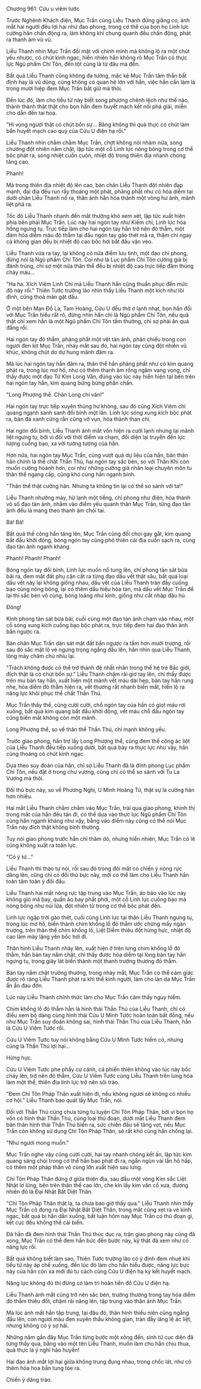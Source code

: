




Chương 961: Cửu u viêm tước


Trước Nghênh Khách điện, Mục Trần cùng Liễu Thanh đứng giằng co, ánh mắt hai người đều lợi hại như đao phong, trong cơ thể của bọn họ Linh lực cường hãn chấn động ra, làm không khí chung quanh đều chấn động, phát ra thanh âm vù vù.

Liễu Thanh nhìn Mục Trần đối mặt với chính mình mà không lộ ra một chút yếu nhược, có chút kinh ngạc, hiển nhiên hắn không rõ Mục Trần có thực lực Ngũ phẩm Chí Tôn, đến tột cùng là từ đâu mà đến.

Bất quá Liễu Thanh cũng không đa tưởng, mặc kệ Mục Trần tâm thần bất định hay là vũ dũng, cũng không có quan hệ lớn với hắn, việc hắn cần làm là trong mười hiệp đem Mục Trần bắt giữ mà thôi.

Đến lúc đó, làm cho tiểu tử này biết song phương chênh lệch như thế nào, thành thành thật thật cho bọn hắn đem huyết mạch kết nối phá giải, miễn cho dẫn đến tai hoạ.

"Hi vọng ngươi thật có chút bổn sự... Bằng không thì quả thực có chút làm bẩn huyết mạch cao quý của Cửu U điện hạ rồi."

Liễu Thanh nhìn chằm chằm Mục Trần, chợt không nói nhảm nữa, song chưởng đột nhiên nắm chặt, lập tức một cỗ Linh lực nóng bỏng trong cơ thể bộc phát ra, sóng nhiệt cuồn cuộn, nhiệt độ trong thiên địa nhanh chóng tăng cao.

Phanh!

Mà trong thiên địa nhiệt độ lên cao, bàn chân Liễu Thanh đột nhiên đạp mạnh, đại địa đều run rẩy thoáng một phát, phảng phất như có hỏa diễm tại dưới chân Liễu Thanh nổ ra, thân ảnh hắn hóa thành một vòng hư ảnh, mãnh liệt phá ra.

Tốc độ Liễu Thanh nhanh đến mắt thường khó xem xét, lập tức xuất hiện phía bên phải Mục Trần. Lúc này hai ngón tay như Kiếm chỉ, Linh lực hỏa hồng ngưng tụ. Trực tiếp làm cho hai ngón tay hắn trở nên đỏ thẫm, một đám hỏa diễm màu đỏ thẫm tại đầu ngón tay gào thét mà ra, thậm chí ngay cả không gian đều bị nhiệt độ cao bốc hơi bắt đầu vặn vẹo.

Liễu Thanh vừa ra tay, lại không có nửa điểm lưu tình, một đạo chỉ phong, đừng nói là Ngũ phẩm Chí Tôn. Coi như là Lục phẩm Chí Tôn cường giả bị đánh trúng, chỉ sợ một nửa thân thể đều bị nhiệt độ cao trực tiếp đâm thủng chảy máu...

"Ha ha. Xích Viêm Linh Chỉ mà Liễu Thanh hắn cũng thuần phục đến mức độ này rồi." Thiên Tước trưởng lão nhìn thấy Liễu Thanh một kích như lôi đình, cũng thoả mãn gật đầu.

Ở một bên Mạn Đồ La, Tam Hoàng, Cửu U đều thờ ơ lạnh nhạt, bọn hắn đối với Mục Trần hiểu rất rõ, đừng nhìn hắn chỉ là Ngũ phẩm Chí Tôn, nếu quả thật chỉ xem hắn là một Ngũ phẩm Chí Tôn tầm thường, chỉ sợ phải ăn quả đắng rồi.

Hai ngón tay đỏ thẫm, phảng phất một vệt tàn ảnh, phản chiếu trong con ngươi đen kịt Mục Trần, nháy mắt sau đó, hai ngón tay cũng đột nhiên vũ khúc, không chút do dự hung mãnh đâm ra.

Mà lúc hai ngón tay hắn đâm ra, thân thể hắn phảng phất như có kim quang phát ra, trong lúc mơ hồ, như có thêm thanh âm rồng ngâm vang vọng, chỉ thấy được một đạo Tử Kim Long Văn, đúng vào lúc này hiển hiện tại bên trên hai ngón tay hắn, kim quang bừng bừng phấn chấn.

"Long Phượng thể. Chân Long chi văn!"

Hai ngón tay trực tiếp xuyên thủng hư không, sau đó cùng Xích Viêm chỉ quang ngạnh sanh sanh đối bính một lần. Linh lực sóng xung kích bộc phát ra, bàn đá xanh cứng rắn cũng vỡ vụn, hóa thành than chì.

Hai ngón đối bính, Liễu Thanh ánh mắt vốn hiện ra cười lạnh nhưng lại mãnh liệt ngưng tụ, bởi vì đối với thời điểm va chạm, đối diện lại truyền đến lực lượng cuồng bạo, xa với tưởng tượng của hắn.

Hơn nữa, hai ngón tay Mục Trần, cũng vượt quá dự liệu của hắn, bản thân hắn chính là thể chất Thần Thú, hai ngón tay sắc bén, so với Thần Khí còn muốn cường hoành hơn, coi như những cường giả nhân loại chuyên môn tu thân thể ngang cấp, cũng khó cùng hắn ngạnh bính.

"Thân thể thật cường hãn. Nhưng ta không tin lại có thể so sánh với ta!"

Liễu Thanh nhướng mày, hừ lạnh một tiếng, chỉ phong như điện, hóa thành vô số đạo tàn ảnh, nhằm vào điểm yếu quanh thân Mục Trần, từng đạo tàn ảnh đều là mang theo thanh âm chói tai.

Bá! Bá!

Bất quá thế công hắn tăng lên, Mục Trần cũng đối chọi gay gắt, kim quang bắt đầu khởi động, bóng ngón tay cũng phô thiên cái địa cuốn sạch ra, cùng đạo tàn ảnh ngạnh kháng.

Phanh! Phanh! Phanh!

Bóng ngón tay đối bính, Linh lực muốn nổ tung lên, chỉ phong tàn sát bừa bãi ra, đem mặt đất phụ cận cắt ra từng đạo dấu vết thật sâu, bất quá loại dấu vết này lại không giống nhau, dấu vết của Liễu Thanh tràn đầy cuồng bạo cùng nóng bỏng, lại có thêm dấu hiệu hòa tan, mà dấu vết Mục Trần để lại thì sắc bén vô cùng, bóng loáng như kính, giống như cắt nhập đậu hủ.

Đông!

Kình phong tàn sát bừa bãi, cuối cùng một đạo tàn ảnh chạm vào nhau, một cỗ sóng xung kích cuồng bạo bộc phát ra, trực tiếp đem hai đạo thân ảnh bắn ngược ra.

Bàn chân Mục Trần dán sát mặt đất bắn ngược ra tầm hơn mười trượng, rồi sau đó sắc mặt lộ vẻ ngưng trọng ngẩng đầu lên, hắn nhìn qua Liễu Thanh, lông mày chăm chú nhíu lại.

"Trách không được có thể trở thành đệ nhất nhân trong thế hệ trẻ Bắc giới, đích thật là có chút bổn sự." Liễu Thanh chậm rãi giơ tay lên, chỉ thấy được trên mu bàn tay hắn, xuất hiện một mảnh vết máu dài hẹp, bàn tay hắn rung nhẹ, hỏa diễm đỏ thẫm hiện ra, vết thương rất nhanh biến mất, hiển lộ ra năng lực khôi phục thể chất Thần Thú.

Mục Trần thấy thế, cũng cười cười, chỗ ngón tay của hắn có giọt máu rơi xuống, bất quá kim quang bắt đầu khởi động, vết máu chỗ đầu ngón tay cũng biến mất không còn một mảnh.

Long Phượng thể, so về thân thể Thần Thú, chỉ mạnh không yếu.

Trước giao phong, hắn trợ lấy Long Phượng thể, cũng đem thế công ác liệt của Liễu Thanh đều tiếp xuống dưới, bất quá bày ra thực lực như vậy, hắn cũng thoáng có chút kinh ngạc.

Dựa theo suy đoán của hắn, chỉ sợ Liễu Thanh đã là đỉnh phong Lục phẩm Chí Tôn, nếu đặt ở trong chư vương, cũng chỉ có thể so sánh với Tu La Vương mà thôi.

Đối thủ bực này, so về Phương Nghị, U Minh Hoàng Tử, thật sự là cường hãn hơn nhiều.

Hai mắt Liễu Thanh chằm chằm vào Mục Trần, trải qua giao phong, khinh thị trong mắt của hắn đều tán đi, có thể dựa vào thực lực Ngũ phẩm Chí Tôn cùng hắn ngạnh kháng như vậy, bằng vào điểm này cũng có thể nói Mục Trần này đích thật không bình thường.

Tuy nói giao phong trước hắn chỉ thăm dò, nhưng hiển nhiên, Mục Trần có lẽ cũng không xuất ra toàn lực.

"Có ý tứ..."

Liễu Thanh thì thào tự nói, rồi sau đó trong đôi mắt có chiến ý nóng rực dâng lên, cũng chỉ có đối thủ bực này, mới có thể làm cho Liễu Thanh hắn toàn tâm toàn ý đối đầu.

Liễu Thanh hai mắt nóng rực tập trung vào Mục Trần, áo bào vào lúc này không gió mà bay, quần áo bay phất phới, một cỗ Linh lực cuồng bạo mà nóng bỏng như núi lửa, đột nhiên từ trong cơ thể bộc phát đến.

Linh lực ngập trời gào thét, cuối cùng Linh lực tại thân Liễu Thanh ngưng tụ, trong lúc mơ hồ, biến thành chim khổng lồ đỏ thẫm ước chừng mấy ngàn trượng, trên thân thể chim khổng lồ, Liệt Diễm thiêu đốt hừng hực, nhiệt độ cao làm mây lặng yên bốc hơi đi.

Thân hình Liễu Thanh nhảy lên, xuất hiện ở trên lưng chim khổng lồ đỏ thẫm, hắn bàn tay nắm chặt, chỉ thấy được hỏa diễm tại lòng bàn tay hắn ngưng tụ, trong giây lát biến thành một thanh trường thương đỏ thẫm.

Bàn tay nắm chặt trường thương, trong nháy mắt, Mục Trần có thể cảm giác được rõ ràng Liễu Thanh phát ra khí thế kinh người, làm cho làn da Mục Trần ẩn ẩn đau đớn.

Lúc này Liễu Thanh chính thức làm cho Mục Trần cảm thấy nguy hiểm.

Chim khổng lồ đỏ thẫm hẳn là hình thái Thần Thú của Liễu Thanh, chỉ có điều xem bộ dáng cùng hình thái Cửu U Minh Tước hoàn toàn bất đồng, nếu như Mục Trần suy đoán không sai, hình thái Thần Thú của Liễu Thanh, hẳn là Cửu U Viêm Tước rồi.

Cửu U Viêm Tước tuy nói không bằng Cửu U Minh Tước hiếm có, nhưng cũng là Thần Thú lợi hại...

Hừng hực.

Cửu U Viêm Tước phe phẩy cự cánh, cả phiến thiên không vào lúc này bốc cháy lên, trở nên đỏ thẫm, Cửu U Viêm Tước cùng Liễu Thanh trên lưng hóa làm một thể, thiên địa linh lực trở nên sôi trào.

"Đem Chí Tôn Pháp Thân xuất hiện đi, nếu không ngươi sẽ không có nhiều cơ hội." Liễu Thanh bao quát lấy Mục Trần, nói.

Đối với Thần Thú cũng chưa từng tu luyện Chí Tôn Pháp Thân, bởi vì bọn họ vốn có hình thái Thần Thú, cùng loại thủ đoạn, dưới mắt Liễu Thanh đem bản thân hình thái Thần Thú biến ra, sức chiến đấu sẽ tăng vọt, nếu Mục Trần còn không sử dụng Chí Tôn Pháp Thân, sẽ rất khó cùng hắn chống lại.

"Như ngươi mong muốn."

Mục Trần nghe vậy cũng cười cười, hai tay nhanh chóng kết ấn, lập tức kim quang sáng chói trong cơ thể hắn bạo phát đi ra, ngắn ngủn vài lần hô hấp, có thêm một pháp thân vô cùng lớn xuất hiện sau lưng.

Chí Tôn Pháp Thân đứng ở giữa thiên địa, sau đầu một vòng Kim sắc Liệt Nhật lơ lửng, bên trên thân thể cao lớn, che kín lấy kim văn cổ xưa, đương nhiên đó là Đại Nhật Bất Diệt Thân.

"Chí Tôn Pháp Thân thật lạ, ta chưa bao giờ thấy qua." Liễu Thanh nhìn thấy Mục Trần cô đọng ra Đại Nhật Bất Diệt Thân, trong mắt cũng xẹt ra vẻ kinh ngạc, bất quá bị hắn dằn xuống, bất luận hôm nay Mục Trần có thủ đoạn gì, kết cục đều không thể cải biến.

Đã hắn đã đem hình thái Thần Thú thúc dục ra, trận giao phong này cũng đã xong, Mục Trần có thể đem hắn bức đến bước này, kỳ thật đã xem như có năng lực rồi.

Bất quá không biết làm sao, Thiên Tước trưởng lão có ý định đem nhuệ khí tiểu tử này áp chế xuống, đến lúc đó làm cho hắn hiểu được, năng lực bực này của hắn còn xa mới đủ tư cách cùng Cửu U điện hạ ký kết huyết mạch.

Năng lực không đủ thì đừng có làm trì hoãn tiền đồ Cửu U điện hạ.

Liễu Thanh ánh mắt cũng trở nên sắc bén, trường thương trong tay hỏa diễm đỏ thẫm thiêu đốt, chậm rãi nâng lên, tập trung vào thân ảnh Mục Trần.

Mà lúc ánh mắt hắn tập trung, tại đâu đó, thân hình thiếu niên cũng ngẩng đầu lên, con ngươi màu đen xuyên thấu không gian, tràn đầy lăng lệ ác liệt, nhưng không có ý sợ hãi.

Những năm gần đây Mục Trần từng bước một xông đến, sinh tử cục diện đã từng thấy qua, bằng vào một tên Liễu Thanh, muốn làm cho hắn chịu thua, quả thực là ý nghĩ hão huyền!

Hai đạo ánh mắt lợi hại giữa không trung đụng nhau, trong chốc lát, như có thêm hỏa hoa bắn tung tóe ra.

Chiến ý dâng trào.




